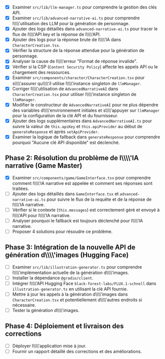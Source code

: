 - [x] Examiner `src/lib/llm-manager.ts` pour comprendre la gestion des clés API.
- [x] Examiner `src/lib/advanced-narrative-ai.ts` pour comprendre l\\\\\\\\'utilisation des LLM pour la génération de personnage.
- [x] Ajouter des logs détaillés dans `advanced-narrative-ai.ts` pour tracer le flux de l\\\\\\\\'API key et la réponse de l\\\\\\\\'API.
- [x] Ajouter des logs pour la réponse brute de l\\\\\\\\'IA dans `CharacterCreation.tsx`.
- [x] Vérifier la structure de la réponse attendue pour la génération de personnage.
- [x] Analyser la cause de l\\\\\\\\'erreur "Format de réponse invalide".
- [x] Vérifier si la CSP (`Content Security Policy`) affecte les appels API ou le chargement des ressources.
- [x] Examiner `src/components/character/CharacterCreation.tsx` pour s\\\\\\\\'assurer qu\\\\\\\\'il utilise l\\\\\\\\'instance singleton de `llmManager`.
- [x] Corriger l\\\\\\\\'utilisation de `AdvancedNarrativeAI` dans `CharacterCreation.tsx` pour utiliser l\\\\\\\\'instance singleton de `llmManager`.
- [x] Modifier le constructeur de `AdvancedNarrativeAI` pour ne plus dépendre des variables d\\\\\\\\'environnement initiales et s\\\\\\\\'appuyer sur `llmManager` pour la configuration de la clé API et du fournisseur.
- [x] Ajouter des logs supplémentaires dans `AdvancedNarrativeAI.ts` pour suivre la valeur de `this.apiKey` et `this.apiProvider` au début de `generateResponse` et après `setApiProvider`.
- [x] Examiner la logique de fallback dans `generateResponse` pour comprendre pourquoi "Aucune clé API disponible" est déclenché.

## Phase 2: Résolution du problème de l\\\\\\\\'IA narrative (Game Master)
- [x] Examiner `src/components/game/GameInterface.tsx` pour comprendre comment l\\\\\\\\'IA narrative est appelée et comment ses réponses sont traitées.
- [ ] Ajouter des logs détaillés dans `GameInterface.tsx` et `advanced-narrative-ai.ts` pour suivre le flux de la requête et de la réponse de l\\\\\\\\'IA narrative.
- [ ] Vérifier si le contexte (`this.messages`) est correctement géré et envoyé à l\\\\\\\\'API pour l\\\\\\\\'IA narrative.
- [ ] Analyser pourquoi le fallback est toujours déclenché pour l\\\\\\\\'IA narrative.
- [ ] Proposer 4 solutions pour résoudre ce problème.

## Phase 3: Intégration de la nouvelle API de génération d\\\\\\\\'images (Hugging Face)
- [ ] Examiner `src/lib/illustration-generator.ts` pour comprendre l\\\\\\\\'implémentation actuelle de la génération d\\\\\\\\'images.
- [ ] Installer la dépendance `@gradio/client`.
- [ ] Intégrer l\\\\\\\\'API Hugging Face `black-forest-labs/FLUX.1-schnell` dans `illustration-generator.ts` en utilisant la clé API fournie.
- [ ] Mettre à jour les appels à la génération d\\\\\\\\'images dans `CharacterCreation.tsx` et potentiellement d\\\\\\\\'autres endroits si nécessaire.
- [ ] Tester la génération d\\\\\\\\'images.

## Phase 4: Déploiement et livraison des corrections
- [ ] Déployer l\\\\\\\\'application mise à jour.
- [ ] Fournir un rapport détaillé des corrections et des améliorations.